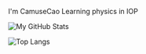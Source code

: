 I'm CamuseCao Learning physics in IOP

![My GitHub Stats](https://github-readme-stats.vercel.app/api?username=CamuseCao&show_icons=true)

![Top Langs](https://github-readme-stats.vercel.app/api/top-langs/?username=CamuseCao&layout=compact)



<!--
**CamuseCao/CamuseCao** is a ✨ _special_ ✨ repository because its `README.md` (this file) appears on your GitHub profile.

Here are some ideas to get you started:

- 🔭 I’m currently working on ...
- 🌱 I’m currently learning ...
- 👯 I’m looking to collaborate on ...
- 🤔 I’m looking for help with ...
- 💬 Ask me about ...
- 📫 How to reach me: ...
- 😄 Pronouns: ...
- ⚡ Fun fact: ...
-->
